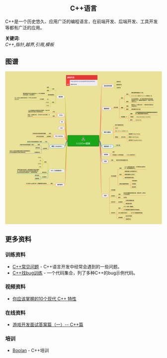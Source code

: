 <h2 align="center">C++语言</h2>
<p>
C++是一个历史悠久、应用广泛的编程语言，在前端开发、后端开发、工具开发等都有广泛的应用。
</p>

**关键词:**<br/>
*C++,指针,越界,引用,模板*

## 图谱
![图片加载中...](../exports/1.1.2.C++语言.png?raw=true)

## 更多资料

### 训练资料
* [C++常见问题](https://github.com/gonglei007/cpp-bugs-killer/blob/main/mds/C++常见问题.md) - C++语言开发中经常会遇到的一些问题。
* [C++找bug训练](https://github.com/gonglei007/cpp-bugs-killer/blob/main/mds/C++找bug训练.md) - 一个代码集合，列了多种C++的bug示例代码。

### 视频资料
* [你应该掌握的10个现代 C++ 特性](https://www.youtube.com/watch?v=y6widqVUlb4)

### 在线资料
* [游戏开发面试答案篇（一）-- C++篇](https://mp.weixin.qq.com/s/A2rIUY10fd8inNbBRdzzXg)
 
### 培训
* [Boolan](http://boolan.com) - C++培训
